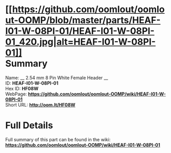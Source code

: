
[[https://github.com/oomlout/oomlout-OOMP/blob/master/parts/HEAF-I01-W-08PI-01/HEAF-I01-W-08PI-01_420.jpg|alt=HEAF-I01-W-08PI-01]]     
Summary
=================
  
Name: __ 2.54 mm 8 Pin White Female Header __    
ID: __HEAF-I01-W-08PI-01__   
Hex ID: __HF08W__   
WebPage: __https://github.com/oomlout/oomlout-OOMP/wiki/HEAF-I01-W-08PI-01__   
Short URL: __http://oom.lt/HF08W__   

Full Details
==========================
Full summary of this part can be found in the wiki:   
__https://github.com/oomlout/oomlout-OOMP/wiki/HEAF-I01-W-08PI-01__    

